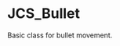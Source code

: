 <!--
   - $File: JCS_Bullet.html $
   - $Date: 2018-10-01 14:32:58 $
   - $Revision: $
   - $Creator: Jen-Chieh Shen $
   - $Notice: See LICENSE.txt for modification and distribution information
   -                   Copyright © 2018 by Shen, Jen-Chieh $
-->


<div id="content-header">
  <h1>JCS_Bullet</h1>
</div>

<p>
  Basic class for bullet movement.
</p>
